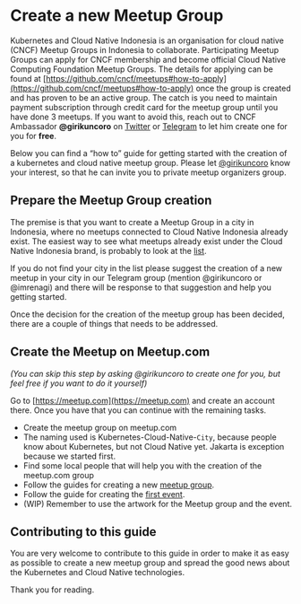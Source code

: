 # Create a new Meetup Group

Kubernetes and Cloud Native Indonesia is an organisation for cloud native (CNCF) Meetup Groups in Indonesia to collaborate.
Participating Meetup Groups can apply for CNCF membership and become official Cloud Native Computing Foundation Meetup Groups.
The details for applying can be found at [https://github.com/cncf/meetups#how-to-apply](https://github.com/cncf/meetups#how-to-apply)
once the group is created and has proven to be an active group. The catch is you need to maintain payment subscription through credit card
for the meetup group until you have done 3 meetups. If you want to avoid this, reach out to CNCF Ambassador **@girikuncoro** on 
[Twitter](https://twitter.com/girikuncoro) or [Telegram](https://t.me/girikuncoro) to let him create one for you for **free**.

Below you can find a “how to” guide for getting started with the creation of a kubernetes and cloud native meetup group.
Please let [@girikuncoro](https://twitter.com/girikuncoro) know your interest, so that he can invite you to private meetup organizers group.

## Prepare the Meetup Group creation

The premise is that you want to create a Meetup Group in a city in Indonesia, where no meetups connected to Cloud Native Indonesia
already exist. The easiest way to see what meetups already exist under the Cloud Native Indonesia brand, is probably to look at the
[list](https://github.com/cloudnative-id/meetups/blob/master/README.md).

If you do not find your city in the list please suggest the creation of a new meetup in your city in our Telegram group (mention @girikuncoro or @imrenagi)
and there will be response to that suggestion and help you getting started.

Once the decision for the creation of the meetup group has been decided, there are a couple of things that needs to be addressed.

## Create the Meetup on Meetup.com

*(You can skip this step by asking @girikuncoro to create one for you, but feel free if you want to do it yourself)*

Go to [https://meetup.com](https://meetup.com) and create an account there. Once you have that you can continue with the remaining tasks.

* Create the meetup group on meetup.com
* The naming used is Kubernetes-Cloud-Native-`City`, because people know about Kubernetes, but not Cloud Native yet. Jakarta is exception because we started first.
* Find some local people that will help you with the creation of the meetup.com group
* Follow the guides for creating a new [meetup group](https://help.meetup.com/hc/en-us/articles/360002882111-Starting-a-Meetup-group).
* Follow the guide for creating the [first event](https://help.meetup.com/hc/en-us/articles/360002881251).
* (WIP) Remember to use the artwork for the Meetup group and the event.

## Contributing to this guide

You are very welcome to contribute to this guide in order to make it as easy as possible to create a new meetup group and spread the good news about the Kubernetes and Cloud Native technologies.

Thank you for reading.
